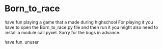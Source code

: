 # Born_to_race
have fun playing a game that a made during highschool 
For playing it you have to open the Born_to_race.py file and then run it 
you might also need to install a module call pyxel.
Sorry for the bugs in advance.

have fun.
unuser
